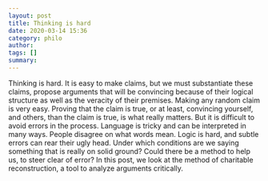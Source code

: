 ```yaml
---
layout: post
title: Thinking is hard
date: 2020-03-14 15:36
category: philo
author: 
tags: []
summary: 
---
```

Thinking is hard. It is easy to make claims, but we must substantiate these claims, propose arguments that will be convincing because of their logical structure as well as the veracity of their premises. Making any random claim is very easy. Proving that the claim is true, or at least, convincing yourself, and others, than the claim is true, is what really matters. But it is difficult to avoid errors in the process. Language is tricky and can be interpreted in many ways. People disagree on what words mean. Logic is hard, and subtle errors can rear their ugly head. Under which conditions are we saying something that is really on solid ground? Could there be a method to help us, to steer clear of error? In this post, we look at the method of charitable reconstruction, a tool to analyze arguments critically.
